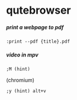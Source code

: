 # qutebrowser


##### print a webpage to pdf

    :print --pdf {title}.pdf

##### video in mpv

    ;M (hint)

(chromium)

    ;y (hint) alt+v

